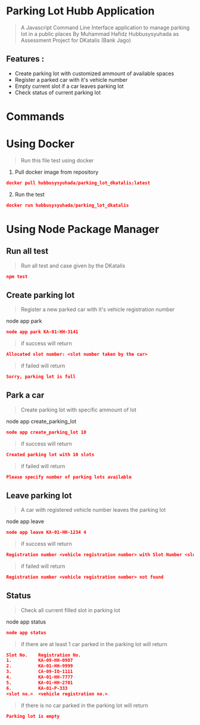 # Parking Lot Hubb Application
> A Javascript Command Line Interface application to manage parking lot in a public places
> By Muhammad Hafidz Hubbusysyuhada as Assessment Project for DKatalis (Bank Jago)

  
## Features :
 - Create parking lot with customized ammount of available spaces
 - Register a parked car with it's vehicle number
 - Empty current slot if a car leaves parking lot
 - Check status of current parking lot
  
# Commands
  
# Using Docker
> Run this file test using docker

1. Pull docker image from repository
```json
docker pull hubbusysyuhada/parking_lot_dkatalis:latest
```

2. Run the test
```json
docker run hubbusysyuhada/parking_lot_dkatalis
```

# Using Node Package Manager

## Run all test
> Run all test and case given by the DKatalis

```json
npm test
```

## Create parking lot
> Register a new parked car with it's vehicle registration number

node app park <vehicle registration number>
```json
node app park KA-01-HH-3141
```

> if success will return
```json
Allocated slot number: <slot number taken by the car>
```

> if failed will return
```json
Sorry, parking lot is full
```

## Park a car
> Create parking lot with specific ammount of lot

node app create_parking_lot <desired number>
```json
node app create_parking_lot 10
```

> if success will return
```json
Created parking lot with 10 slots
```

> if failed will return
```json
Please specify number of parking lots available
```

## Leave parking lot
> A car with registered vehicle number leaves the parking lot

node app leave <vehicle registration number> <total hours>
```json
node app leave KA-01-HH-1234 4
```

> if success will return
```json
Registration number <vehicle registration number> with Slot Number <slot taken by the vehicle> is free with Charge <total money needs to be paid>
```

> if failed will return
```json
Registration number <vehicle registration number> not found
```

## Status
> Check all current filled slot in parking lot

node app status
```json
node app status
```

> if there are at least 1 car parked in the parking lot will return
```json
Slot No.    Registration No.
1.          KA-09-HH-0987
2.          KA-01-HH-9999
3.          CA-09-IO-1111
4.          KA-01-HH-7777
5.          KA-01-HH-2701
6.          KA-01-P-333
<slot no.>  <vehicle registration no.>
```

> if there is no car parked in the parking lot will return
```json
Parking lot is empty
```
